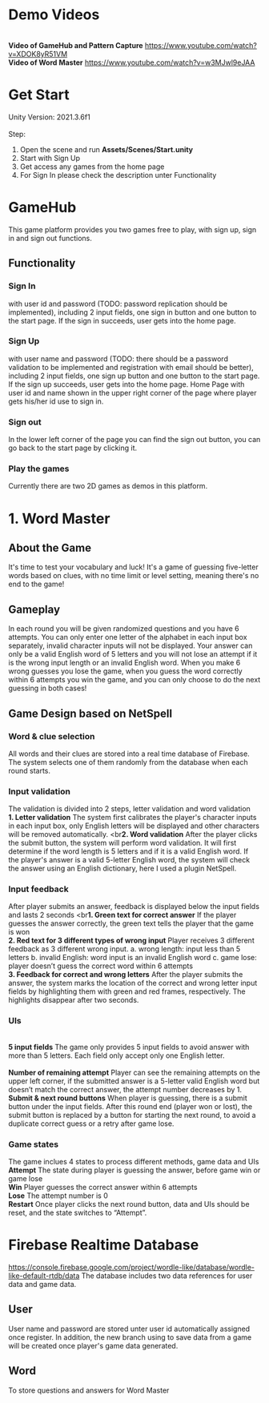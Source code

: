 # Demo Videos
<br><b>Video of GameHub and Pattern Capture</b> https://www.youtube.com/watch?v=XDOK8yR51VM
<br><b>Video of Word Master</b> https://www.youtube.com/watch?v=w3MJwl9eJAA<br>
# Get Start
Unity Version: 2021.3.6f1<br>
<br>Step:<br>
1. Open the scene and run <b>Assets/Scenes/Start.unity</b>
2. Start with Sign Up
3. Get access any games from the home page
4. For Sign In please check the description unter Functionality 
# GameHub
This game platform provides you two games free to play, with sign up, sign in and sign out
functions.
## Functionality
### Sign In 
with user id and password (TODO: password replication should be implemented), including 2 input fields, one sign in button and one button to the start page. If the sign in
succeeds, user gets into the home page. 
### Sign Up 
with user name and password (TODO: there should be a password validation to be implemented and registration with email should be better), including 2 input fields, one
sign up button and one button to the start page. If the sign up succeeds, user gets into the home page. Home Page with user id and name shown in the upper right corner of the page where
player gets his/her id use to sign in. 
### Sign out 
In the lower left corner of the page you can find the sign out button, you can go back to the start page by clicking it. 
### Play the games
Currently there are two 2D games as demos in this platform.
# 1. Word Master
## About the Game
It's time to test your vocabulary and luck! It's a game of guessing five-letter words based on clues, with no time limit or level setting, meaning there's no end to the game!
## Gameplay
In each round you will be given randomized questions and you have 6 attempts. You can only enter one letter of the alphabet in each input box separately, invalid character inputs will not be displayed. Your answer can only be a valid English word of 5 letters and you will not lose an attempt if it is the wrong input length or an invalid English word. When you make 6 wrong guesses you lose the game, when you guess the word correctly within 6 attempts you win the game, and you can only choose to do the next guessing in both cases!
## Game Design based on NetSpell
### Word & clue selection 
All words and their clues are stored into a real time database of Firebase. The system selects one of them randomly from the database when each round starts.
### Input validation 
The validation is divided into 2 steps, letter validation and word validation
<br><b>1. Letter validation</b> The system first calibrates the player's character inputs in each input box, only English letters will be displayed and other characters will be removed automatically. 
<br<b>2. Word validation</b> After the player clicks the submit button, the system will perform word validation. It will first determine if the word length is 5 letters and if it is a valid English word. If the player's answer is a valid 5-letter English word, the system will check the answer using an English dictionary, here I used a plugin NetSpell.
### Input feedback
After player submits an answer, feedback is displayed below the input fields and lasts 2 seconds
<br<b>1. Green text for correct answer</b> If the player guesses the answer correctly, the green text tells the player that the game is won
<br><b>2. Red text for 3 different types of wrong input</b> Player receives 3 different feedback as 3 different wrong input. 
a. wrong length: input less than 5 letters
b. invalid English: word input is an invalid English word
c. game lose: player doesn’t guess the correct word within 6 attempts
<br><b>3. Feedback for correct and wrong letters</b> After the player submits the answer, the system marks the location of the correct and wrong letter input fields by highlighting them with green and red frames, respectively. The highlights disappear after two seconds.
### UIs
<br><b> 5 input fields</b> The game only provides 5 input fields to avoid answer with more than 5 letters. Each field only accept only one English letter.  
<br><b>Number of remaining attempt</b> Player can see the remaining attempts on the upper left corner, if the submitted answer is a 5-letter valid English word but doesn’t match the correct answer, the attempt number decreases by 1.
<br><b> Submit & next round buttons</b> When player is guessing, there is a submit button under the input fields. After this round end (player won or lost), the submit button is replaced by a button for starting the next round, to avoid a duplicate correct guess or a retry after game lose. 
### Game states 
The game inclues 4 states to process different methods, game data and UIs
<br><b> Attempt</b> The state during player is guessing the answer, before game win or game lose
<br><b> Win</b> Player guesses the correct answer within 6 attempts
<br><b> Lose</b> The attempt number is 0
<br><b> Restart</b> Once player clicks the next round button, data and UIs should be reset, and
the state switches to “Attempt”.
# Firebase Realtime Database 
https://console.firebase.google.com/project/wordle-like/database/wordle-like-default-rtdb/data
The database includes two data references for user data and game data.
## User
User name and password are stored unter user id automatically assigned once register. In addition, the new branch using to save data from a game will be created once player's game data generated.
## Word
To store questions and answers for Word Master 
